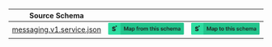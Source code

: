 | Source Schema                                                                                                                                   |                                                                                                                                                                                                                                                                                                           |                                                                                                                                                                                                                                                                                                     |
| ----------------------------------------------------------------------------------------------------------------------------------------------- | --------------------------------------------------------------------------------------------------------------------------------------------------------------------------------------------------------------------------------------------------------------------------------------------------------- | --------------------------------------------------------------------------------------------------------------------------------------------------------------------------------------------------------------------------------------------------------------------------------------------------- |
| [messaging.v1.service.json](https://raw.githubusercontent.com/Stedi/registry/main/schemas/twilio/twilio_messaging_v1/messaging.v1.service.json) | [![Map from this schema](/images/MapFromThisSchema.svg)](https://terminal.stedi.com/mappings/import?name=Mapping%20from%20Twilio's%20messaging.v1.service%20schema&source_json_schema=https://raw.githubusercontent.com/Stedi/registry/main/schemas/twilio/twilio_messaging_v1/messaging.v1.service.json) | [![Map to this schema](/images/MapToThisSchema.svg)](https://terminal.stedi.com/mappings/import?name=Mapping%20to%20Twilio's%20messaging.v1.service%20schema&target_json_schema=https://raw.githubusercontent.com/Stedi/registry/main/schemas/twilio/twilio_messaging_v1/messaging.v1.service.json) |